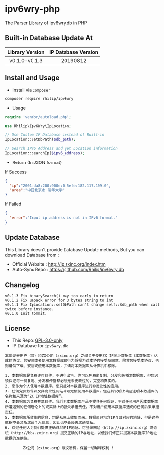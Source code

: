 # ipv6wry-php

The Parser Library of ipv6wry.db in PHP

## Built-in Database Update At

| Library Version | IP Database Version |
| :--: | :--: | 
| v0.1.0-v0.1.3 | 20190812 |

## Install and Usage

- Install via `Composer`

```bash
composer require rhilip/ipv6wry
```

- Usage

```php
require 'vendor/autoload.php';

use Rhilip\Ipv6Wry\IpLocation;

// Use Custom IP Database instead of Built-in
IpLocation::setDbPath($db_path);

// Search IPv6 Address and get Location information
IpLocation::searchIp($ipv6_address);
```

- Return (In JSON format)

If Success
```json
{
  "ip":"2001:da8:200:900e:0:5efe:182.117.109.0",
  "area":"中国北京市 清华大学"
}
```

If Failed

```json
{
  "error":"Input ip address is not in IPv6 format."
}
```

## Update Database

This Library doesn't provide Database Update methods, But you can download Database from :

 - Official Website : <http://ip.zxinc.org/index.htm>
 - Auto-Sync Repo : <https://github.com/Rhilip/ipv6wry.db>
 
## Changelog

```
v0.1.3 Fix binarySearch() may too early to return
v0.1.2 Fix unpack error for 3 bytes string to int
v0.1.1 Fix IpLocation::setDbPath can't change self::$db_path when call twice before instance.
v0.1.0 Init Commit.
```

## License

 - This Repo: [GPL-3.0-only](https://github.com/Rhilip/ipv6wry.db/blob/master/LICENSE)
 - IP Database for `ipv6wry.db`:
 
```
本协议是用户（您）和ZX公司（zxinc.org）之间关于使用ZX IP地址数据库（本数据库）达成的协议。您安装或者使用本数据库的行为将视为对本协的接受及同意。除非您接受本协议，否则请勿下载、安装或使用本数据库，并请将本数据库从计算机中移除。

1. 本数据库是免费许可软件，不进行出售。你可以免费的复制，分发和传播本数据库，但您必须保证每一份复制、分发和传播都必须是未更改过的，完整和真实的。
2. 您作为个人使用本数据库。您只能对本数据库进行非商业性的应用。
3. 任何免费软件以及非商业性网站均可无偿使用本数据库，但在其说明上均应注明本数据库的名称和来源为“ZX IP地址数据库”。
4. 本数据库为免费共享软件。我们对本数据库产品不提供任何保证，不对任何用户因本数据库所遭遇到的任何理论上的或实际上的损失承担责任，不对用户使用本数据库造成的任何后果承担责任。
5. 本数据库所收集的信息，均是从网上收集而来。数据库只包含IP与其对应的地址，但是这些数据不会涉及您的个人信息，因此也不会侵害您的隐私。
6. 欢迎任何人为我们提供正确详尽的IP地址。可登录网站（http://ip.zxinc.org）或论坛（http://bbs.zxinc.org）提交正确的IP与地址，以便我们修正并提高本数据库IP地址数据的准确性。

		ZX公司（zxinc.org）版权所有，保留一切解释权利 !
```